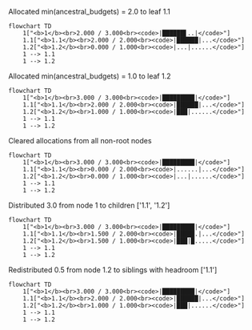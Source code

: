 Allocated min(ancestral_budgets) = 2.0 to leaf 1.1

```mermaid
flowchart TD
    1["<b>1</b><br>2.000 / 3.000<br><code>|██████▋..|</code>"]
    1.1["<b>1.1</b><br>2.000 / 2.000<br><code>|██████|...</code>"]
    1.2["<b>1.2</b><br>0.000 / 1.000<br><code>|...|......</code>"]
    1 --> 1.1
    1 --> 1.2
```

Allocated min(ancestral_budgets) = 1.0 to leaf 1.2

```mermaid
flowchart TD
    1["<b>1</b><br>3.000 / 3.000<br><code>|█████████|</code>"]
    1.1["<b>1.1</b><br>2.000 / 2.000<br><code>|██████|...</code>"]
    1.2["<b>1.2</b><br>1.000 / 1.000<br><code>|███|......</code>"]
    1 --> 1.1
    1 --> 1.2
```

Cleared allocations from all non-root nodes

```mermaid
flowchart TD
    1["<b>1</b><br>3.000 / 3.000<br><code>|█████████|</code>"]
    1.1["<b>1.1</b><br>0.000 / 2.000<br><code>|......|...</code>"]
    1.2["<b>1.2</b><br>0.000 / 1.000<br><code>|...|......</code>"]
    1 --> 1.1
    1 --> 1.2
```

Distributed 3.0 from node 1 to children ['1.1', '1.2']

```mermaid
flowchart TD
    1["<b>1</b><br>3.000 / 3.000<br><code>|█████████|</code>"]
    1.1["<b>1.1</b><br>1.500 / 2.000<br><code>|█████.|...</code>"]
    1.2["<b>1.2</b><br>1.500 / 1.000<br><code>|███|█.....</code>"]
    1 --> 1.1
    1 --> 1.2
```

Redistributed 0.5 from node 1.2 to siblings with headroom ['1.1']

```mermaid
flowchart TD
    1["<b>1</b><br>3.000 / 3.000<br><code>|█████████|</code>"]
    1.1["<b>1.1</b><br>2.000 / 2.000<br><code>|██████|...</code>"]
    1.2["<b>1.2</b><br>1.000 / 1.000<br><code>|███|......</code>"]
    1 --> 1.1
    1 --> 1.2
```

